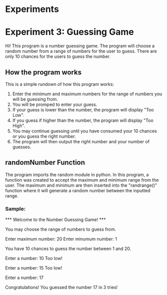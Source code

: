 # Experiments


# Experiment 3: Guessing Game

Hi! This program is a number guessing game. The program will choose a random number from a range of numbers for the user to guess. There are only 10 chances for the users to guess the number.

## How the program works
This is a simple rundown of how this program works:
1. Enter the minimum and maximum numbers for the range of numbers you will be guessing from.
2. You will be promped to enter your guess. 
3. If your guess is lower than the number, the program will display "Too Low".
4. If you guess if higher than the number, the program will display "Too High".
5. You may continue guessing until you have consumed your 10 chances or you guess the right number. 
6. The program will then output the right number and your number of guesses. 

## randomNumber Function 
The program imports the random module in python. In this program, a function was created to accept the maximum and minimum range from the user. The maximum and minimum are then inserted into the "randrange()" function where it will generate a random number between the inputted range. 

### Sample: 
*** Welcome to the Number Guessing Game! ***

You may choose the range of numbers to guess from.

Enter maximum number: 20
Enter minumum number: 1

You have 10 chances to guess the number between 1 and 20.

Enter a number: 10
Too low!

Enter a number: 15
Too low!

Enter a number: 17

Congratulations! You guessed the number 17 in 3 tries!
